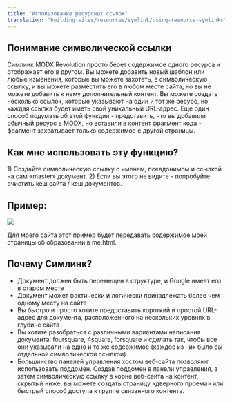 ```yaml
---
title: "Использование ресурсных ссылок"
translation: "building-sites/resources/symlink/using-resource-symlinks"
---
```


## Понимание символической ссылки

Симлинк MODX Revolution просто берет содержимое одного ресурса и отображает его в другом. Вы можете добавить новый шаблон или любые изменения, которые вы можете захотеть, в символическую ссылку, и вы можете разместить его в любом месте сайта, но вы не можете добавить к нему дополнительный контент. Вы можете создать несколько ссылок, которые указывают на один и тот же ресурс, но каждая ссылка будет иметь свой уникальный URL-адрес. Еще один способ подумать об этой функции - представить, что вы добавили обычный ресурс в MODX, но вставили в контент фрагмент кода - фрагмент захватывает только содержимое с другой страницы.

## Как мне использовать эту функцию?

1\) Создайте символическую ссылку с именем, псевдонимом и ссылкой на сам «master» документ.
2\) Если вы этого не видите - попробуйте очистить кеш сайта / кеш документов.

## Пример:

![](/2.x/en/building-sites/resources/revolution_symlink.png)

Для моего сайта этот пример будет передавать содержимое моей страницы об образовании в me.html.

## Почему Симлинк?

- Документ должен быть перемещен в структуре, и Google имеет его в старом месте
- Документ может фактически и логически принадлежать более чем одному месту на сайте
- Вы быстро и просто хотите предоставить короткий и простой URL-адрес для документа, расположенного на нескольких уровнях в глубине сайта
- Вы хотите разобраться с различными вариантами написания документа: foursquare, 4square, forsquare и сделать так, чтобы все они указывали на одно и то же содержимое (каждое из них было бы отдельной символической ссылкой)
- Большинство панелей управления хостом веб-сайта позволяют использовать поддомен. Создав поддомен в панели управления, а затем символическую ссылку в корне веб-сайта на контент, скрытый ниже, вы можете создать страницу «дверного проема» или быстрый способ доступа к группе связанного контента.
